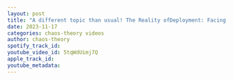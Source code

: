 ```yaml
---
layout: post
title: "A different topic than usual! The Reality ofDeployment: Facing Fear in Dangerous Territory!"
date: 2023-11-17
categories: chaos-theory videos
author: chaos-theory
spotify_track_id: 
youtube_video_id: 5tqWdUimj7Q
apple_track_id: 
youtube_metadata: 
---
```

